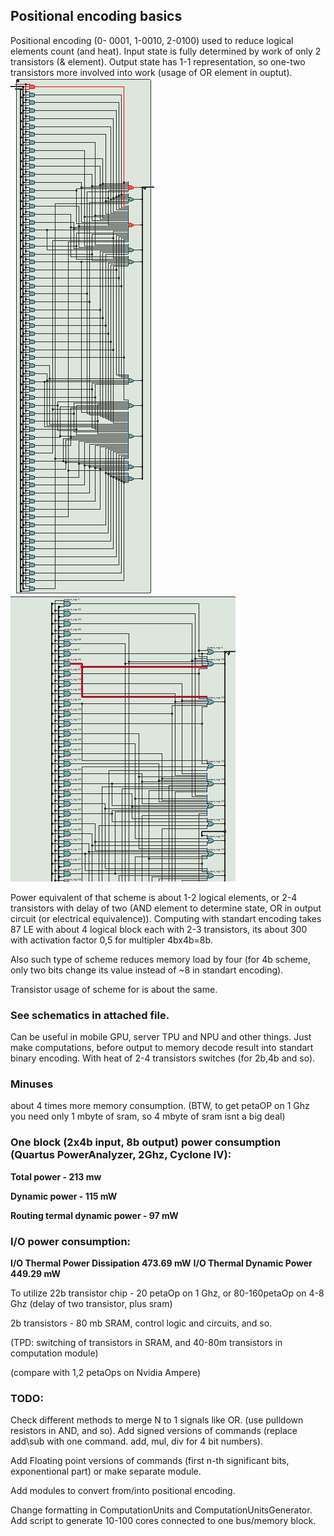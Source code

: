 ## Positional encoding basics

Positional encoding (0- 0001, 1-0010, 2-0100) used to reduce logical elements count (and heat). Input state is fully determined by work of only 2 transistors (& element). Output state has 1-1 representation, so one-two transistors more involved into work (usage of OR element in ouptut). 
![add operation](https://raw.githubusercontent.com/ValeryAndreevichPushkarev/PositionalEncoding/main/PositionalEncoding_3b_add_module_oneOperation.png)
![mul operation](https://raw.githubusercontent.com/ValeryAndreevichPushkarev/PositionalEncoding/main/PositionalEncoding_3b_mul_module.png)

Power equivalent of that scheme is about 1-2 logical elements, or 2-4 transistors with delay of two (AND element to determine state, OR in output circuit (or electrical equivalence)). 
Computing with standart encoding takes 87 LE with about 4 logical block each with 2-3 transistors, its about 300 with activation factor 0,5 for multipler 4bx4b=8b.

Also such type of scheme reduces memory load by four (for 4b scheme, only two bits change its value instead of ~8 in standart encoding).

Transistor usage of scheme for is about the same.

### See schematics in attached file.

Can be useful in mobile GPU, server TPU and NPU and other things. Just make computations, before output to memory decode result into standart binary encoding. With heat of 2-4 transistors switches (for 2b,4b and so).

### Minuses 
about 4 times more memory consumption. (BTW, to get petaOP on 1 Ghz you need only 1 mbyte of sram, so 4 mbyte of sram isnt a big deal)



### One block (2x4b input, 8b output) power consumption (Quartus PowerAnalyzer, 2Ghz,  Cyclone IV):

**Total power - 213 mw**

**Dynamic power - 115 mW**

**Routing termal dynamic power - 97 mW**

### I/O power consumption:

**I/O Thermal Power Dissipation	473.69 mW**
**I/O Thermal Dynamic Power 449.29 mW**

To utilize 22b transistor chip - 20 petaOp on 1 Ghz, or 80-160petaOp on 4-8 Ghz (delay of two transistor, plus sram)

2b transistors - 80 mb SRAM, control logic and circuits, and so.

(TPD: switching of transistors in SRAM, and 40-80m transistors in computation module)

(compare with 1,2 petaOps on Nvidia Ampere)


### TODO:
Check different methods to merge N to 1 signals like OR. (use pulldown resistors in AND, and so).
Add signed versions of commands (replace add\sub with one command. add, mul, div for 4 bit numbers).

Add Floating point versions of commands (first n-th significant bits, exponentional part) or make separate module.

Add modules to convert from/into positional encoding.

Change formatting in ComputationUnits and ComputationUnitsGenerator.
Add script to generate 10-100 cores connected to one bus/memory block.
